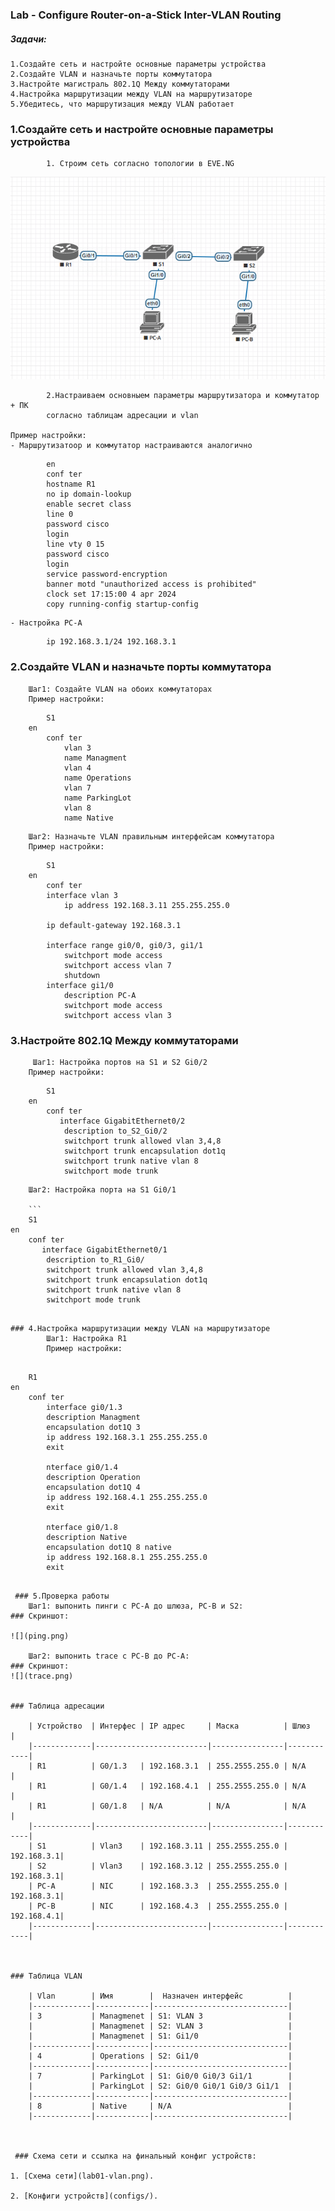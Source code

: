 ### Lab - Configure Router-on-a-Stick Inter-VLAN Routing 

##### Задачи:
    1.Создайте сеть и настройте основные параметры устройства
    2.Создайте VLAN и назначьте порты коммутатора
    3.Настройте магистраль 802.1Q Между коммутаторами
    4.Настройка маршрутизации между VLAN на маршрутизаторе
    5.Убедитесь, что маршрутизация между VLAN работает



### 1.Создайте сеть и настройте основные параметры устройства
            1. Строим сеть согласно топологии в EVE.NG
![](lab01-vlan.png)

            2.Настраиваем основныем параметры маршрутизатора и коммутатор + ПК
            согласно таблицам адресации и vlan

    Пример настройки:
    - Маршрутизатоор и коммутатор настраиваются аналогично
```
        en
        conf ter
        hostname R1
        no ip domain-lookup
        enable secret class
        line 0
        password cisco
        login
        line vty 0 15
        password cisco
        login
        service password-encryption
        banner motd "unauthorized access is prohibited"
        clock set 17:15:00 4 apr 2024
        copy running-config startup-config
```
    - Настройка PC-A
```
        ip 192.168.3.1/24 192.168.3.1
```

### 2.Создайте VLAN и назначьте порты коммутатора
        Шаг1: Создайте VLAN на обоих коммутаторах
        Пример настройки:
    
```
        S1
    en
        conf ter
            vlan 3
            name Managment
            vlan 4 
            name Operations
            vlan 7
            name ParkingLot
            vlan 8
            name Native
```

        Шаг2: Назначьте VLAN правильным интерфейсам коммутатора
        Пример настройки:

```
        S1
    en
        conf ter
        interface vlan 3 
            ip address 192.168.3.11 255.255.255.0

        ip default-gateway 192.168.3.1

        interface range gi0/0, gi0/3, gi1/1
            switchport mode access
            switchport access vlan 7
            shutdown
        interface gi1/0
            description PC-A
            switchport mode access
            switchport access vlan 3
```

### 3.Настройте 802.1Q Между коммутаторами
         Шаг1: Настройка портов на S1 и S2 Gi0/2
        Пример настройки:
    
```
        S1
    en
        conf ter
           interface GigabitEthernet0/2
            description to_S2_Gi0/2
            switchport trunk allowed vlan 3,4,8
            switchport trunk encapsulation dot1q
            switchport trunk native vlan 8
            switchport mode trunk

```

        Шаг2: Настройка порта на S1 Gi0/1

        ```
        S1
    en
        conf ter
           interface GigabitEthernet0/1
            description to_R1_Gi0/
            switchport trunk allowed vlan 3,4,8
            switchport trunk encapsulation dot1q
            switchport trunk native vlan 8
            switchport mode trunk

```

### 4.Настройка маршрутизации между VLAN на маршрутизаторе
        Шаг1: Настройка R1
        Пример настройки:
    
```
        R1
    en
        conf ter
            interface gi0/1.3
            description Managment
            encapsulation dot1Q 3
            ip address 192.168.3.1 255.255.255.0
            exit

            nterface gi0/1.4
            description Operation
            encapsulation dot1Q 4
            ip address 192.168.4.1 255.255.255.0
            exit

            nterface gi0/1.8
            description Native
            encapsulation dot1Q 8 native
            ip address 192.168.8.1 255.255.255.0
            exit



```

 ### 5.Проверка работы
    Шаг1: выпонить пинги с PC-A до шлюза, PC-B и S2:
### Скриншот:
    
![](ping.png)

    Шаг2: выпонить trace с PC-B до PC-A:
### Скриншот:
![](trace.png)


### Таблица адресации

    | Устройство  | Интерфес | IP адрес     | Маска          | Шлюз       |
    |-------------|-------------------------|----------------|------------|
    | R1          | G0/1.3   | 192.168.3.1  | 255.2555.255.0 | N/A        |
    | R1          | G0/1.4   | 192.168.4.1  | 255.2555.255.0 | N/A        |
    | R1          | G0/1.8   | N/A          | N/A            | N/A        |
    |-------------|-------------------------|----------------|------------|
    | S1          | Vlan3    | 192.168.3.11 | 255.2555.255.0 | 192.168.3.1|
    | S2          | Vlan3    | 192.168.3.12 | 255.2555.255.0 | 192.168.3.1|
    | PC-A        | NIC      | 192.168.3.3  | 255.2555.255.0 | 192.168.3.1|
    | PC-B        | NIC      | 192.168.4.3  | 255.2555.255.0 | 192.168.4.1|
    |-------------|-------------------------|----------------|------------|



### Таблица VLAN

    | Vlan        | Имя        |  Назначен интерфейс          |
    |-------------|------------|------------------------------|
    | 3           | Managmenet | S1: VLAN 3                   |
    |             | Managmenet | S2: VLAN 3                   |
    |             | Managmenet | S1: Gi1/0                    |
    |-------------|------------|------------------------------|
    | 4           | Operations | S2: Gi1/0                    |
    |-------------|------------|------------------------------|
    | 7           | ParkingLot | S1: Gi0/0 Gi0/3 Gi1/1        |
    |             | ParkingLot | S2: Gi0/0 Gi0/1 Gi0/3 Gi1/1  |
    |-------------|------------|------------------------------|
    | 8           | Native     | N/A                          |
    |-------------|------------|------------------------------|



 ### Схема сети и ссылка на финальный конфиг устройств:
   
1. [Схема сети](lab01-vlan.png).   

2. [Конфиги устройств](configs/).
